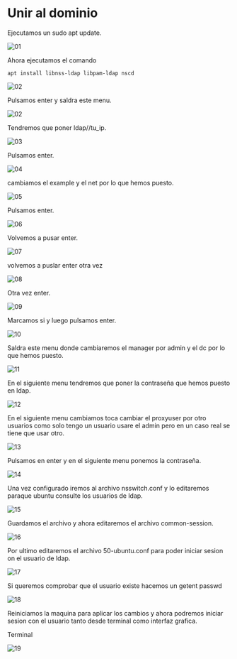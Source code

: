 # Unir al dominio

Ejecutamos un sudo apt update.

![01](sources/imagenes/join_domain/01.png)

Ahora ejecutamos el comando

```
apt install libnss-ldap libpam-ldap nscd
```
![02](sources/imagenes/join_domain/02.png)

Pulsamos enter y saldra este menu.

![02](sources/imagenes/join_domain/02.png)

Tendremos que poner ldap//tu_ip.

![03](sources/imagenes/join_domain/03.png)

Pulsamos enter.

![04](sources/imagenes/join_domain/04.png)

cambiamos el example y el net por lo que hemos puesto.

![05](sources/imagenes/join_domain/05.png)

Pulsamos enter.

![06](sources/imagenes/join_domain/06.png)

Volvemos a pusar enter.

![07](sources/imagenes/join_domain/07.png)

volvemos a puslar enter otra vez

![08](sources/imagenes/join_domain/08.png)

Otra vez enter.

![09](sources/imagenes/join_domain/09.png)

Marcamos si y luego pulsamos enter.

![10](sources/imagenes/join_domain/10.png)

Saldra este menu donde cambiaremos el manager por admin y el dc por lo que hemos puesto.

![11](sources/imagenes/join_domain/11.png)

En el siguiente menu tendremos que poner la contraseña que hemos puesto en ldap.

![12](sources/imagenes/join_domain/12.png)

En el siguiente menu cambiamos toca cambiar el proxyuser por otro usuarios como solo tengo un usuario usare el admin pero en un caso real se tiene que usar otro.

![13](sources/imagenes/join_domain/13.png)

Pulsamos en enter y en el siguiente menu ponemos la contraseña.

![14](sources/imagenes/join_domain/14.png)

Una vez configurado iremos al archivo nsswitch.conf y lo editaremos paraque ubuntu consulte los usuarios de ldap.

![15](sources/imagenes/join_domain/15.png)

Guardamos el archivo y ahora editaremos el archivo common-session.

![16](sources/imagenes/join_domain/16.png)

Por ultimo editaremos el archivo 50-ubuntu.conf para poder iniciar sesion on el usuario de ldap.

![17](sources/imagenes/join_domain/17.png)

Si queremos comprobar que el usuario existe hacemos un getent passwd

![18](sources/imagenes/join_domain/18.png)

Reiniciamos la maquina para aplicar los cambios y ahora podremos iniciar sesion con el usuario tanto desde terminal como interfaz grafica.

Terminal

![19](sources/imagenes/join_domain/19.png)







